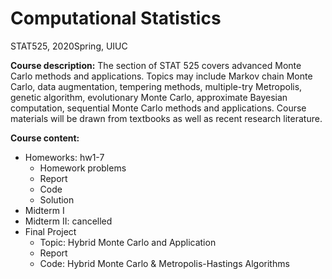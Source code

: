 # Computational Statistics
STAT525, 2020Spring, UIUC

**Course description:** 
The section of STAT 525 covers advanced Monte Carlo methods and applications. Topics may include Markov chain Monte Carlo, data augmentation, tempering methods, multiple-try Metropolis, genetic algorithm, evolutionary Monte Carlo, approximate Bayesian computation, sequential Monte Carlo methods and applications. Course materials will be drawn from textbooks as well as recent research literature.

**Course content:** 
* Homeworks: hw1-7
  - Homework problems
  - Report
  - Code 
  - Solution
* Midterm I
* Midterm II: cancelled
* Final Project
  - Topic: Hybrid Monte Carlo and Application 
  - Report
  - Code: Hybrid Monte Carlo & Metropolis-Hastings Algorithms

